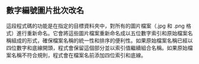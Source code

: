 ## **數字編號圖片批次改名**
這段程式碼的功能是在指定的目標資料夾中，對所有的圖片檔案（.jpg 和 .png 格式）進行重新命名。它會將這些圖片檔案重新命名成以五位數字索引和原始檔案名稱組成的形式，確保檔案名稱的統一性和排序的便利性。如果原始檔案名稱已經以四位數字和底線開頭，程式會保留這個部分並以索引值繼續組合名稱。如果原始檔案名稱不符合規則，程式會在檔案名前添加四位索引和底線。
